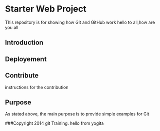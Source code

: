 
# Starter Web Project

This repository is for showing how Git and GitHub work
hello to all,how are you all
## Introduction

## Deployement

## Contribute
instructions for the contribution

## Purpose

As stated above, the main purpose is to provide simple examples for Git 

###Copyright
2014 git Training. hello from yogita